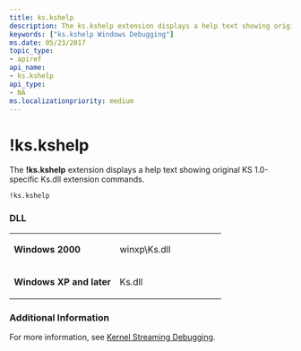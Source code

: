 ```yaml
---
title: ks.kshelp
description: The ks.kshelp extension displays a help text showing original KS 1.0-specific Ks.dll extension commands.
keywords: ["ks.kshelp Windows Debugging"]
ms.date: 05/23/2017
topic_type:
- apiref
api_name:
- ks.kshelp
api_type:
- NA
ms.localizationpriority: medium
---
```


# !ks.kshelp


The **!ks.kshelp** extension displays a help text showing original KS 1.0-specific Ks.dll extension commands.

```dbgcmd
!ks.kshelp 
```

### <span id="DLL"></span><span id="dll"></span>DLL

<table>
<colgroup>
<col width="50%" />
<col width="50%" />
</colgroup>
<tbody>
<tr class="odd">
<td align="left"><p><strong>Windows 2000</strong></p></td>
<td align="left"><p>winxp\Ks.dll</p></td>
</tr>
<tr class="even">
<td align="left"><p><strong>Windows XP and later</strong></p></td>
<td align="left"><p>Ks.dll</p></td>
</tr>
</tbody>
</table>

 

### <span id="Additional_Information"></span><span id="additional_information"></span><span id="ADDITIONAL_INFORMATION"></span>Additional Information

For more information, see [Kernel Streaming Debugging](kernel-streaming-debugging.md).

 

 





